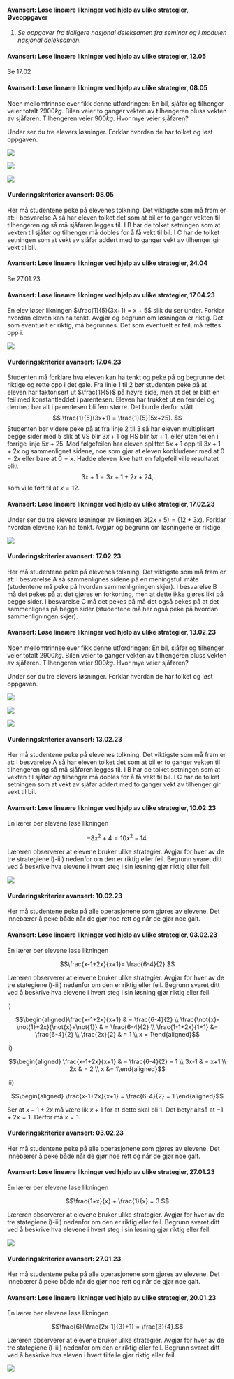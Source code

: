 #### Avansert: Løse lineære likninger ved hjelp av ulike strategier,  Øveoppgaver

1. *Se oppgaver fra tidligere nasjonal deleksamen fra seminar og i modulen nasjonal deleksamen.*


#### Avansert: Løse lineære likninger ved hjelp av ulike strategier,  12.05

Se 17.02


#### Avansert: Løse lineære likninger ved hjelp av ulike strategier,  08.05

Noen mellomtrinnselever fikk denne utfordringen: En bil, sjåfør og tilhenger veier totalt $2900 kg$. Bilen veier to ganger vekten av tilhengeren pluss vekten av sjåføren. Tilhengeren veier $900 kg$. Hvor mye veier sjåføren?

Under ser du tre elevers løsninger. Forklar hvordan de har tolket og løst oppgaven.

![](https://raw.githubusercontent.com/Andremartiny/MA-173/main/img/2023-03-24-15-14-41.png)

![](https://raw.githubusercontent.com/Andremartiny/MA-173/main/img/2023-03-24-15-14-45.png)  
  
![](https://raw.githubusercontent.com/Andremartiny/MA-173/main/img/2023-03-24-15-14-49.png)

#### Vurderingskriterier avansert:  08.05

Her må studentene peke på elevenes tolkning.
Det viktigste som må fram er at:
I besvarelse A så har eleven tolket det som at bil er to ganger vekten til tilhengeren og så må sjåføren legges til.
I B har de tolket setningen som at vekten til sjåfør *og* tilhenger må dobles for å få vekt til bil.
I C har de tolket setningen som at vekt av sjåfør addert med to ganger vekt av tilhenger gir vekt til bil.


#### Avansert: Løse lineære likninger ved hjelp av ulike strategier,  24.04

Se 27.01.23


#### Avansert: Løse lineære likninger ved hjelp av ulike strategier,  17.04.23

En elev løser likningen $\frac{1}{5}(3x+1) = x + 5$ slik du ser under. Forklar hvordan eleven kan ha tenkt. Avgjør og begrunn om løsningen er riktig. Det som eventuelt er riktig, må begrunnes. Det som eventuelt er feil, må rettes opp i.

![](https://raw.githubusercontent.com/Andremartiny/MA-173/main/img/2023-04-16-18-56-37.png)

#### Vurderingskriterier avansert:  17.04.23

Studenten må forklare hva eleven kan ha tenkt og peke på og begrunne det riktige og rette opp i det gale. Fra linje 1 til 2 bør studenten peke på at eleven har faktorisert ut $\frac{1}{5}$ på høyre side, men at det er blitt en feil med konstantleddet i parentesen. Eleven har trukket ut en femdel og dermed bør alt i parentesen bli fem større. Det burde derfor stått
$$
\frac{1}{5}(3x+1) = \frac{1}{5}(5x+25).
$$
Studenten bør videre peke på at fra linje 2 til 3 så har eleven multiplisert begge sider med $5$ slik at VS blir $3x+1$ og HS blir $5x+1$, eller uten feilen i forrige linje $5x+25$. Med følgefeilen har eleven splittet $5x+1$ opp til $3x+1 + 2x$ og sammenlignet sidene, noe som gjør at eleven konkluderer med at $0 = 2x$ eller bare at $0 = x$. Hadde eleven ikke hatt en følgefeil ville resultatet blitt
$$
3x+1 = 3x + 1 + 2x+ 24,
$$
som ville ført til at $x = 12$.


#### Avansert: Løse lineære likninger ved hjelp av ulike strategier,  17.02.23

Under ser du tre elevers løsninger av likningen $3(2x+5)=(12+3x)$. Forklar hvordan elevene kan ha tenkt. Avgjør og begrunn om løsningene er riktige.

![](https://raw.githubusercontent.com/Andremartiny/MA-173/main/img/2023-03-24-15-19-12.png)

#### Vurderingskriterier avansert:  17.02.23

Her må studentene peke på elevenes tolkning.
Det viktigste som må fram er at:
I besvarelse A så sammenlignes sidene på en meningsfull måte (studentene må peke på hvordan sammenligningen skjer).
I besvarelse B må det pekes på at det gjøres en forkorting, men at dette ikke gjøres likt på begge sider.
I besvarelse C må det pekes på må det også pekes på at det sammenlignes på begge sider (studentene må her også peke på hvordan sammenligningen skjer).


#### Avansert: Løse lineære likninger ved hjelp av ulike strategier,  13.02.23

Noen mellomtrinnselever fikk denne utfordringen: En bil, sjåfør og tilhenger veier totalt $2900 kg$. Bilen veier to ganger vekten av tilhengeren pluss vekten av sjåføren. Tilhengeren veier $900 kg$. Hvor mye veier sjåføren?

Under ser du tre elevers løsninger. Forklar hvordan de har tolket og løst oppgaven.

![](https://raw.githubusercontent.com/Andremartiny/MA-173/main/img/2023-03-24-15-14-41.png)

![](https://raw.githubusercontent.com/Andremartiny/MA-173/main/img/2023-03-24-15-14-45.png)  
  
![](https://raw.githubusercontent.com/Andremartiny/MA-173/main/img/2023-03-24-15-14-49.png)

#### Vurderingskriterier avansert:  13.02.23

Her må studentene peke på elevenes tolkning.
Det viktigste som må fram er at:
I besvarelse A så har eleven tolket det som at bil er to ganger vekten til tilhengeren og så må sjåføren legges til.
I B har de tolket setningen som at vekten til sjåfør *og* tilhenger må dobles for å få vekt til bil.
I C har de tolket setningen som at vekt av sjåfør addert med to ganger vekt av tilhenger gir vekt til bil.


#### Avansert: Løse lineære likninger ved hjelp av ulike strategier,  10.02.23

En lærer ber elevene løse likningen

$$-8x^2 + 4= 10x^2 - 14.$$

Læreren observerer at elevene bruker ulike strategier. Avgjør for hver av de tre strategiene i)-iii) nedenfor om den er riktig eller feil. Begrunn svaret ditt ved å beskrive hva elevene i hvert steg i sin løsning gjør riktig eller feil.

![](https://raw.githubusercontent.com/Andremartiny/MA-173/main/img/2023-03-24-15-11-56.png)

#### Vurderingskriterier avansert:  10.02.23

Her må studentene peke på alle operasjonene som gjøres av elevene. Det innebærer å peke både når de gjør noe rett og når de gjør noe galt.


#### Avansert: Løse lineære likninger ved hjelp av ulike strategier,  03.02.23

En lærer ber elevene løse likningen

$$\frac{x-1+2x}{x+1}= \frac{6-4}{2}.$$

Læreren observerer at elevene bruker ulike strategier. Avgjør for hver av de tre stategiene i)-iii) nedenfor om den er riktig eller feil. Begrunn svaret ditt ved å beskrive hva elevene i hvert steg i sin løsning gjør riktig eller feil.

i)

$$\begin{aligned}\frac{x-1+2x}{x+1} & = \frac{6-4}{2}  \\ \frac{\not{x}-\not{1}+2x}{\not{x}+\not{1}} & = \frac{6-4}{2} \\ \frac{1-1+2x}{1+1} &= \frac{6-4}{2} \\ \frac{2x}{2} & = 1 \\ x = 1\end{aligned}$$

ii)

$$\begin{aligned} \frac{x-1+2x}{x+1} & = \frac{6-4}{2}  = 1 \\ 3x-1 & = x+1  \\ 2x & = 2  \\ x  &= 1\end{aligned}$$

iii)

$$\begin{aligned}  \frac{x-1+2x}{x+1} = \frac{6-4}{2} = 1 \end{aligned}$$

Ser at $x-1+2x$ må være lik $x+1$ for at dette skal bli $1$. Det betyr altså at $-1 +2x = 1$. Derfor må $x = 1$.

#### Vurderingskriterier avansert:  03.02.23

Her må studentene peke på alle operasjonene som gjøres av elevene. Det innebærer å peke både når de gjør noe rett og når de gjør noe galt.


#### Avansert: Løse lineære likninger ved hjelp av ulike strategier,  27.01.23

En lærer ber elevene løse likningen

$$\frac{1+x}{x} + \frac{1}{x} = 3.$$

Læreren observerer at elevene bruker ulike strategier. Avgjør for hver av de tre stategiene i)-iii) nedenfor om den er riktig eller feil. Begrunn svaret ditt ved å beskrive hva elevene i hvert steg i sin løsning gjør riktig eller feil.

![](https://raw.githubusercontent.com/Andremartiny/MA-173/main/img/2023-03-24-15-07-16.png)

#### Vurderingskriterier avansert:  27.01.23

Her må studentene peke på alle operasjonene som gjøres av elevene. Det innebærer å peke både når de gjør noe rett og når de gjør noe galt.

#### Avansert: Løse lineære likninger ved hjelp av ulike strategier,  20.01.23

En lærer ber elevene løse likningen

$$\frac{6}{\frac{2x-1}{3}+1} = \frac{3}{4}.$$

Læreren observerer at elevene bruker ulike strategier. Avgjør for hver av de tre stategiene i)-iii) nedenfor om den er riktig eller feil. Begrunn svaret ditt ved å beskrive hva eleven i hvert tilfelle gjør riktig eller feil.

![](https://raw.githubusercontent.com/Andremartiny/MA-173/main/img/2023-03-24-15-05-43.png)

